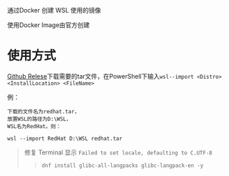 通过Docker 创建 WSL 使用的镜像

使用Docker Image由官方创建

# 使用方式

[Github Relese](https://github.com/Gladtbam/WSL_TAR/releases)下载需要的tar文件，在PowerShell下输入`wsl--import <Distro> <InstallLocation> <FileName>`

例：
```
下载的文件名为redhat.tar，
放置WSL的路径为D:\WSL，
WSL名为RedHat。则：

wsl --import RedHat D:\WSL redhat.tar
```
  
  
>修复 Terminal 显示 `Failed to set locale, defaulting to C.UTF-8`  
>> ```
>>dnf install glibc-all-langpacks glibc-langpack-en -y
>>```
